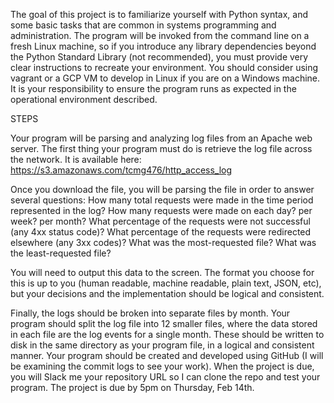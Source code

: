 The goal of this project is to familiarize yourself with Python syntax, and some basic tasks that are common in systems programming and administration. The program will be invoked from the command line on a fresh Linux machine, so if you introduce any library dependencies beyond the Python Standard Library (not recommended), you must provide very clear instructions to recreate your environment. You should consider using vagrant or a GCP VM to develop in Linux if you are on a Windows machine. It is your responsibility to ensure the program runs as expected in the operational environment described. 

STEPS

Your program will be parsing and analyzing log files from an Apache web server. The first thing your program must do is retrieve the log file across the network. It is available here: https://s3.amazonaws.com/tcmg476/http_access_log

Once you download the file, you will be parsing the file in order to answer several questions:
How many total requests were made in the time period represented in the log?
How many requests were made on each day? per week? per month?
What percentage of the requests were not successful (any 4xx status code)?
What percentage of the requests were redirected elsewhere (any 3xx codes)?
What was the most-requested file?
What was the least-requested file?
 
You will need to output this data to the screen. The format you choose for this is up to you (human readable, machine readable, plain text, JSON, etc), but your decisions and the implementation should be logical and consistent. 

Finally, the logs should be broken into separate files by month. Your program should split the log file into 12 smaller files, where the data stored in each file are the log events for a single month. These should be written to disk in the same directory as your program file, in a logical and consistent manner. 
Your program should be created and developed using GitHub (I will be examining the commit logs to see your work). When the project is due, you will Slack me your repository URL so I can clone the repo and test your program. The project is due by 5pm on Thursday, Feb 14th.